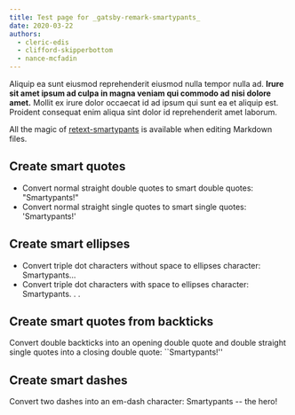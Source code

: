 ```yaml
---
title: Test page for _gatsby-remark-smartypants_
date: 2020-03-22
authors:
  - cleric-edis
  - clifford-skipperbottom
  - nance-mcfadin
---
```


Aliquip ea sunt eiusmod reprehenderit eiusmod nulla tempor nulla ad. **Irure sit
amet ipsum ad culpa in magna veniam qui commodo ad nisi dolore amet.** Mollit ex
irure dolor occaecat id ad ipsum qui sunt ea et aliquip est. Proident consequat
enim aliqua sint dolor id reprehenderit amet laborum.

All the magic of
[retext-smartypants](https://github.com/retextjs/retext-smartypants) is
available when editing Markdown files.

## Create smart quotes

- Convert normal straight double quotes to smart double quotes: "Smartypants!"
- Convert normal straight single quotes to smart single quotes: 'Smartypants!'

## Create smart ellipses

- Convert triple dot characters without space to ellipses character:
  Smartypants...
- Convert triple dot characters with space to ellipses character: Smartypants. .
  .

## Create smart quotes from backticks

Convert double backticks into an opening double quote and double straight single
quotes into a closing double quote: ``Smartypants!''

## Create smart dashes

Convert two dashes into an em-dash character: Smartypants -- the hero!
